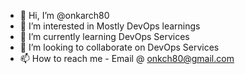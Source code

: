 - 👋 Hi, I’m @onkarch80
- 👀 I’m interested in Mostly DevOps learnings
- 🌱 I’m currently learning DevOps Services
- 💞️ I’m looking to collaborate on DevOps Services
- 📫 How to reach me - Email @ onkch80@gmail.com

<!---
onkarch80/onkarch80 is a ✨ special ✨ repository because its `README.md` (this file) appears on your GitHub profile.
You can click the Preview link to take a look at your changes.
--->
